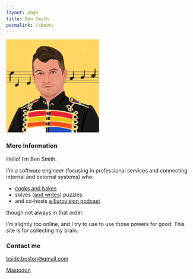 ```yaml
---
layout: page
title: Ben Smith
permalink: /about/
---
```


<img src="/assets/images/covatar 2022 yellow.png" width="250">

### More Information

Hello!  I’m Ben Smith.

I’m a software engineer (focusing in professional services and connecting internal and external systems) who: 
- [cooks and bakes](/cookie-jar/)
- solves ([and writes](/mystery-hunt-2022/)) puzzles
- and co-hosts [a Eurovision podcast](https://www.eurowhat.com)

though not always in that order.

I’m slightly too online, and I try to use to use those powers for good.  This site is for collecting my brain.

### Contact me

[bside.boston@gmail.com](mailto:bside.boston@gmail.com)

<a rel="me" href="https://mastodon.cloud/@BenMSmith">Mastodon</a>